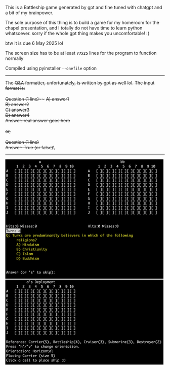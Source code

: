 This is a Battleship game generated by gpt and fine tuned with chatgpt and a bit of my brainpower.

The sole purpose of this thing is to build a game for my homeroom for the chapel presentation, and I totally do not have time to learn python whatsoever.
sorry if the whole gpt thing makes you uncomfortable! :(

btw it is due 6 May 2025 lol


The screen size has to be at least **`77x25`** lines for the program to function normally

Compiled using pyinstaller `--onefile` option



---
~~The Q&A formatter, unfortunately, is written by gpt as well lol.~~
~~The input format is:~~\
\
~~Question (1 line)~~\~~
~~A) answer1~~\
~~B) answer2~~\
~~C) answer3~~\
~~D) answer4~~\
~~Answer: real answer goes here~~\
\
~~or,~~\
\
~~Question (1 line)~~\
~~Answer: True (or false)~~\



------------
<img src="img/Screen%20Shot%202025-05-01%20at%2010.12.24.png" alt="" width="500"/>\
<img src="img/Screen%20Shot%202025-05-01%20at%2010.11.34.png" alt="" width="500"/>
